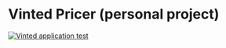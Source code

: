 # Vinted Pricer (personal project)

[![Vinted application test](https://github.com/camillebeguin/vinted_scraper/actions/workflows/main.yml/badge.svg)](https://github.com/camillebeguin/vinted_scraper/actions/workflows/main.yml)
